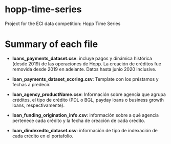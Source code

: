 # hopp-time-series

Project for the ECI data competition: Hopp Time Series

# Summary of each file

- **loans_payments_dataset.csv**: incluye pagos y dinámica histórica (desde 2019) de las operaciones de Hopp. La creación de créditos fue removida desde 2019 en adelante. Datos hasta junio 2020 inclusive.

- **loan_payments_dataset_scoring.csv**: Template con los préstamos y fechas a predecir.

- **loan_agency_productName.csv**: Información sobre agencia que agrupa créditos, el tipo de crédito (PDL o BGL, payday loans o business growth loans, respectivamente).

- **loan_funding_origination_info.csv**: información sobre a qué agencia pertenece cada crédito y la fecha de creación de cada crédito.

- **loan_dindexedto_dataset.csv**: información de tipo de indexación de cada crédito en el portafolio.
